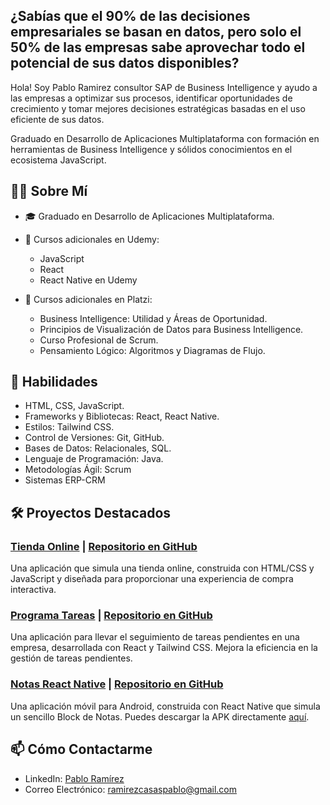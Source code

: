 ## **¿Sabías que el 90% de las decisiones empresariales se basan en datos, pero solo el 50% de las empresas sabe aprovechar todo el potencial de sus datos disponibles?**



Hola! Soy Pablo Ramirez consultor SAP de Business Intelligence y ayudo a las empresas a optimizar sus procesos, identificar oportunidades de crecimiento y tomar mejores decisiones estratégicas basadas en el uso eficiente de sus datos.

Graduado en Desarrollo de Aplicaciones Multiplataforma con formación en herramientas de Business Intelligence y sólidos conocimientos en el ecosistema JavaScript.


## 👨‍💻 Sobre Mí

- 🎓 Graduado en Desarrollo de Aplicaciones Multiplataforma.
- 📘 Cursos adicionales en Udemy:
  -  JavaScript
  -  React
  -  React Native en Udemy
  

- 📘 Cursos adicionales en Platzi:
  -  Business Intelligence: Utilidad y Áreas de Oportunidad.
  -  Principios de Visualización de Datos para Business Intelligence.
  -  Curso Profesional de Scrum.
  -  Pensamiento Lógico: Algoritmos y Diagramas de Flujo.                 

## 🚀 Habilidades

- HTML, CSS, JavaScript.
- Frameworks y Bibliotecas: React, React Native.
- Estilos: Tailwind CSS.
- Control de Versiones: Git, GitHub.
- Bases de Datos: Relacionales, SQL.
- Lenguaje de Programación: Java.
- Metodologías Ágil: Scrum
- Sistemas ERP-CRM

## 🛠️ Proyectos Destacados

### [Tienda Online](https://tiendaonlinepablodev.netlify.app/) | [Repositorio en GitHub](https://github.com/PabloRamirezDeveloper/TiendaOnline)
Una aplicación que simula una tienda online, construida con HTML/CSS y JavaScript y diseñada para proporcionar una experiencia de compra interactiva.

### [Programa Tareas](https://programatareas.netlify.app/) | [Repositorio en GitHub](https://github.com/PabloRamirezDeveloper/programa_tareas_react)
Una aplicación para llevar el seguimiento de tareas pendientes en una empresa, desarrollada con React y Tailwind CSS. Mejora la eficiencia en la gestión de tareas pendientes.

### [Notas React Native](https://github.com/PabloRamirezDeveloper/notas_react_native/raw/main/notasApp.apk) | [Repositorio en GitHub](https://github.com/PabloRamirezDeveloper/notas_react_native)
Una aplicación móvil para Android, construida con React Native que simula un sencillo Block de Notas. Puedes descargar la APK directamente [aquí](https://github.com/PabloRamirezDeveloper/notas_react_native/raw/main/notasApp.apk).


## 📫 Cómo Contactarme

- LinkedIn: [Pablo Ramírez](https://www.linkedin.com/in/pabloramirezcasas)
- Correo Electrónico: [ramirezcasaspablo@gmail.com](mailto:ramirezcasaspablo@gmail.com)
